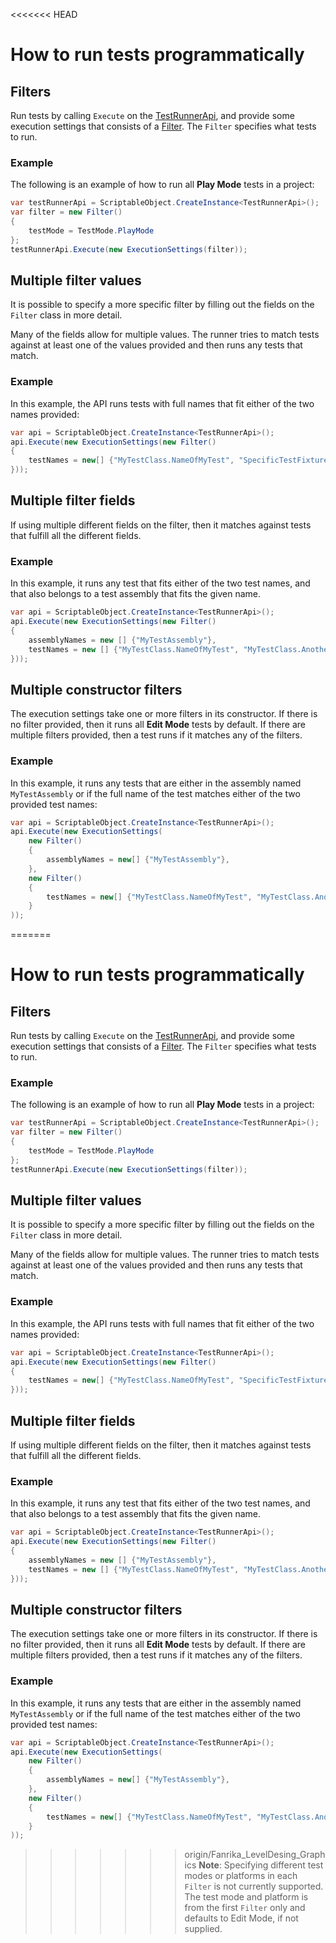 <<<<<<< HEAD
# How to run tests programmatically
## Filters

Run tests by calling `Execute` on the [TestRunnerApi](./reference-test-runner-api.md), and provide some execution settings that consists of a [Filter](./reference-filter.md). The `Filter` specifies what tests to run. 

### Example

The following is an example of how to run all **Play Mode** tests in a project:

``` C#
var testRunnerApi = ScriptableObject.CreateInstance<TestRunnerApi>();
var filter = new Filter()
{
    testMode = TestMode.PlayMode
};
testRunnerApi.Execute(new ExecutionSettings(filter));
```
## Multiple filter values

It is possible to specify a more specific filter by filling out the fields on the `Filter` class in more detail.

Many of the fields allow for multiple values. The runner tries to match tests against at least one of the values provided and then runs any tests that match. 

### Example

In this example, the API runs tests with full names that fit either of the two names provided:

``` C#
var api = ScriptableObject.CreateInstance<TestRunnerApi>();
api.Execute(new ExecutionSettings(new Filter()
{
    testNames = new[] {"MyTestClass.NameOfMyTest", "SpecificTestFixture.NameOfAnotherTest"}
}));
```
## Multiple filter fields

If using multiple different fields on the filter, then it matches against tests that fulfill all the different fields.

### Example

In this example, it runs any test that fits either of the two test names, and that also belongs to a test assembly that fits the given name.

``` C#
var api = ScriptableObject.CreateInstance<TestRunnerApi>();
api.Execute(new ExecutionSettings(new Filter()
{
    assemblyNames = new [] {"MyTestAssembly"},
    testNames = new [] {"MyTestClass.NameOfMyTest", "MyTestClass.AnotherNameOfATest"}
}));
```
## Multiple constructor filters

The execution settings take one or more filters in its constructor. If there is no filter provided, then it runs all **Edit Mode** tests by default. If there are multiple filters provided, then a test runs if it matches any of the filters.

### Example

In this example, it runs any tests that are either in the assembly named `MyTestAssembly` or if the full name of the test matches either of the two provided test names:

``` C#
var api = ScriptableObject.CreateInstance<TestRunnerApi>();
api.Execute(new ExecutionSettings(
    new Filter()
    {
        assemblyNames = new[] {"MyTestAssembly"},
    },
    new Filter()
    {
        testNames = new[] {"MyTestClass.NameOfMyTest", "MyTestClass.AnotherNameOfATest"}
    }
));
```
=======
# How to run tests programmatically
## Filters

Run tests by calling `Execute` on the [TestRunnerApi](./reference-test-runner-api.md), and provide some execution settings that consists of a [Filter](./reference-filter.md). The `Filter` specifies what tests to run. 

### Example

The following is an example of how to run all **Play Mode** tests in a project:

``` C#
var testRunnerApi = ScriptableObject.CreateInstance<TestRunnerApi>();
var filter = new Filter()
{
    testMode = TestMode.PlayMode
};
testRunnerApi.Execute(new ExecutionSettings(filter));
```
## Multiple filter values

It is possible to specify a more specific filter by filling out the fields on the `Filter` class in more detail.

Many of the fields allow for multiple values. The runner tries to match tests against at least one of the values provided and then runs any tests that match. 

### Example

In this example, the API runs tests with full names that fit either of the two names provided:

``` C#
var api = ScriptableObject.CreateInstance<TestRunnerApi>();
api.Execute(new ExecutionSettings(new Filter()
{
    testNames = new[] {"MyTestClass.NameOfMyTest", "SpecificTestFixture.NameOfAnotherTest"}
}));
```
## Multiple filter fields

If using multiple different fields on the filter, then it matches against tests that fulfill all the different fields.

### Example

In this example, it runs any test that fits either of the two test names, and that also belongs to a test assembly that fits the given name.

``` C#
var api = ScriptableObject.CreateInstance<TestRunnerApi>();
api.Execute(new ExecutionSettings(new Filter()
{
    assemblyNames = new [] {"MyTestAssembly"},
    testNames = new [] {"MyTestClass.NameOfMyTest", "MyTestClass.AnotherNameOfATest"}
}));
```
## Multiple constructor filters

The execution settings take one or more filters in its constructor. If there is no filter provided, then it runs all **Edit Mode** tests by default. If there are multiple filters provided, then a test runs if it matches any of the filters.

### Example

In this example, it runs any tests that are either in the assembly named `MyTestAssembly` or if the full name of the test matches either of the two provided test names:

``` C#
var api = ScriptableObject.CreateInstance<TestRunnerApi>();
api.Execute(new ExecutionSettings(
    new Filter()
    {
        assemblyNames = new[] {"MyTestAssembly"},
    },
    new Filter()
    {
        testNames = new[] {"MyTestClass.NameOfMyTest", "MyTestClass.AnotherNameOfATest"}
    }
));
```
>>>>>>> origin/Fanrika_LevelDesing_Graphics
> **Note**: Specifying different test modes or platforms in each `Filter` is not currently supported. The test mode and platform is from the first `Filter` only and defaults to Edit Mode, if not supplied. 